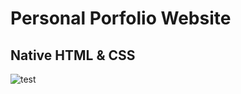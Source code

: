# Personal Porfolio Website
## Native HTML & CSS

![test](https://user-images.githubusercontent.com/26044286/123740699-acdba000-d8ca-11eb-8982-e49f68fc677d.gif)



